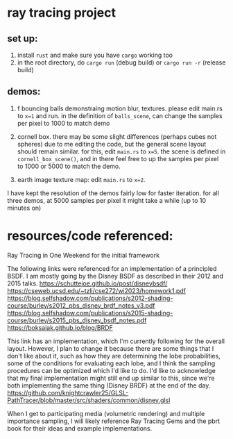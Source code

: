 # ray tracing project

## set up:
1. install `rust` and make sure you have `cargo` working too
2. in the root directory, do `cargo run` (debug build) or `cargo run -r` (release build)

## demos:
1. f bouncing balls demonstraing motion blur, textures. please edit main.rs to `x=1` and run. in the definition of `balls_scene`, can change the samples per pixel to 1000 to match demo

2. cornell box. there may be some slight differences (perhaps cubes not spheres) due to me editing the code, but the general scene layout should remain similar. for this, edit `main.rs` to `x=5`. the scene is defined in `cornell_box_scene()`, and in there feel free to up the samples per pixel to 1000 or 5000 to match the demo. 

3. earth image texture map: edit `main.rs` to `x=2`.

I have kept the resolution of the demos fairly low for faster iteration.
for all three demos, at 5000 samples per pixel it might take a while (up to 10 minutes on)

# resources/code referenced:
Ray Tracing in One Weekend for the initial framework

The following links were referenced for an implementation of a principled BSDF. I am mostly going by the Disney BSDF as described in their 2012 and 2015 talks. 
https://schuttejoe.github.io/post/disneybsdf/ 
https://cseweb.ucsd.edu/~tzli/cse272/wi2023/homework1.pdf 
https://blog.selfshadow.com/publications/s2012-shading-course/burley/s2012_pbs_disney_brdf_notes_v3.pdf 
https://blog.selfshadow.com/publications/s2015-shading-course/burley/s2015_pbs_disney_bsdf_notes.pdf 
https://boksajak.github.io/blog/BRDF 

This link has an implementation, which I'm currently following for the overall layout. However, I plan to change it because there are some things that I don't like about it, such as how they are determining the lobe probabilities, some of the conditions for evaluating each lobe, and I think the sampling procedures can be optimized which I'd like to do. I'd like to acknowledge that my final implementation might still end up similar to this, since we're both implementing the same thing (Disney BRDF) at the end of the day.
https://github.com/knightcrawler25/GLSL-PathTracer/blob/master/src/shaders/common/disney.glsl 

When I get to participating media (volumetric rendering) and multiple importance sampling, I will likely reference Ray Tracing Gems and the pbrt book for their ideas and example implementations.
